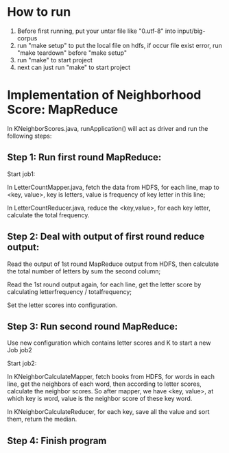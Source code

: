 # How to run 

1) Before first running, put your untar file like "0.utf-8" into input/big-corpus
2) run "make setup" to put the local file on hdfs, if occur file exist error, run "make teardown" before "make setup"
3) run "make" to start project 
4) next can just run "make" to start project



# Implementation of Neighborhood Score: MapReduce

 In KNeighborScores.java,  runApplication() will act as driver and run the following steps:

## Step 1: Run first round MapReduce:

Start job1:

In LetterCountMapper.java, fetch the data from HDFS, for each line, map to <key, value>, key is letters, value is frequency of key letter in this line;

In LetterCountReducer.java, reduce the <key,value>, for each key letter, calculate the total frequency.

## Step 2: Deal with output of first round reduce output:

Read the output of 1st round MapReduce output from HDFS, then calculate the total number of letters by sum the second column;

Read the 1st round output again, for each line, get the letter score by calculating letterfrequency / totalfrequency;

Set the letter scores into configuration.

## Step 3: Run second round MapReduce:

Use new configuration which contains letter scores and K to start a new Job job2

Start job2:

In KNeighborCalculateMapper, fetch books from HDFS, for words in each line, get the neighbors of each word, then according to letter scores, calculate the neighbor scores. So after mapper, we have <key, value>, at which key is word, value is the neighbor score of these key word.

In KNeighborCalculateReducer, for each key, save all the value and sort them, return the median.

## Step 4: Finish program
